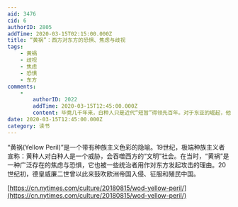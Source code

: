 ```yaml
---
aid: 3476
cid: 6
authorID: 2805
addTime: 2020-03-15T02:15:00.000Z
title: “黄祸”：西方对东方的恐惧、焦虑与歧视
tags:
    - 黄祸
    - 歧视
    - 焦虑
    - 恐惧
    - 东方
comments:
    -
        authorID: 2022
        addTime: 2020-03-15T12:45:00.000Z
        content: 毕竟几千年来，白种人只是近代“短暂”得领先百年。对于东亚的崛起，他们是天然恐惧的。
date: 2020-03-15T12:45:00.000Z
category: 读书
---
```


“黄祸(Yellow Peril)”是一个带有种族主义色彩的隐喻。19世纪，极端种族主义者宣称：黄种人对白种人是一个威胁，会吞噬西方的“文明”社会。在当时，“黄祸”是一种广泛存在的焦虑与恐惧，它也被一些统治者用作对东方发起攻击的理由。20世纪初，德皇威廉二世曾以此来鼓吹欧洲帝国入侵、征服和殖民中国。

[https://cn.nytimes.com/culture/20180815/wod-yellow-peril/](https://cn.nytimes.com/culture/20180815/wod-yellow-peril/)
